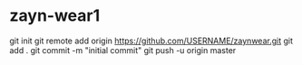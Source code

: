 # zayn-wear1
git init git remote add origin https://github.com/USERNAME/zaynwear.git git add . git commit -m "initial commit" git push -u origin master
